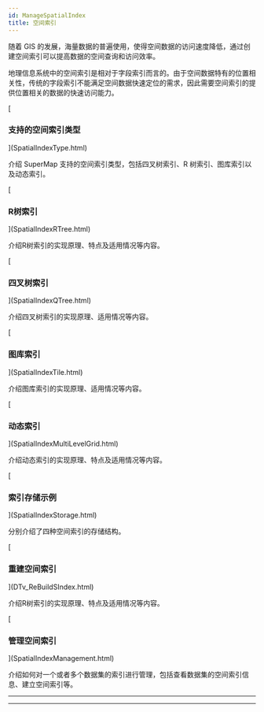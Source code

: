 ```yaml
---
id: ManageSpatialIndex
title: 空间索引
---
```

随着 GIS 的发展，海量数据的普遍使用，使得空间数据的访问速度降低，通过创建空间索引可以提高数据的空间查询和访问效率。

地理信息系统中的空间索引是相对于字段索引而言的。由于空间数据特有的位置相关性，传统的字段索引不能满足空间数据快速定位的需求，因此需要空间索引的提供位置相关的数据的快速访问能力。

[

### 支持的空间索引类型

](SpatialIndexType.html)

介绍 SuperMap 支持的空间索引类型，包括四叉树索引、R 树索引、图库索引以及动态索引。

[

### R树索引

](SpatialIndexRTree.html)

介绍R树索引的实现原理、特点及适用情况等内容。

[

### 四叉树索引

](SpatialIndexQTree.html)

介绍四叉树索引的实现原理、适用情况等内容。

[

### 图库索引

](SpatialIndexTile.html)

介绍图库索引的实现原理、适用情况等内容。

[

### 动态索引

](SpatialIndexMultiLevelGrid.html)

介绍动态索引的实现原理、特点及适用情况等内容。

[

### 索引存储示例

](SpatialIndexStorage.html)

分别介绍了四种空间索引的存储结构。

[

### 重建空间索引

](DTv_ReBuildSIndex.html)

介绍R树索引的实现原理、特点及适用情况等内容。

[

### 管理空间索引

](SpatialIndexManagement.html)

介绍如何对一个或者多个数据集的索引进行管理，包括查看数据集的空间索引信息、建立空间索引等。

* * *

[](http://www.supermap.com)  
  
---

